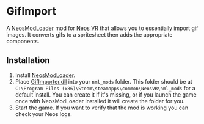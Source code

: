 # GifImport

A [NeosModLoader](https://github.com/zkxs/NeosModLoader) mod for [Neos VR](https://neos.com/) that allows you to essentially import gif images. It converts gifs to a spritesheet then adds the appropriate components.

## Installation
1. Install [NeosModLoader](https://github.com/zkxs/NeosModLoader).
1. Place [GifImporter.dll](https://github.com/GithubUsername/RepoName/releases/latest/download/ModNameGoesHere.dll) into your `nml_mods` folder. This folder should be at `C:\Program Files (x86)\Steam\steamapps\common\NeosVR\nml_mods` for a default install. You can create it if it's missing, or if you launch the game once with NeosModLoader installed it will create the folder for you.
1. Start the game. If you want to verify that the mod is working you can check your Neos logs.
